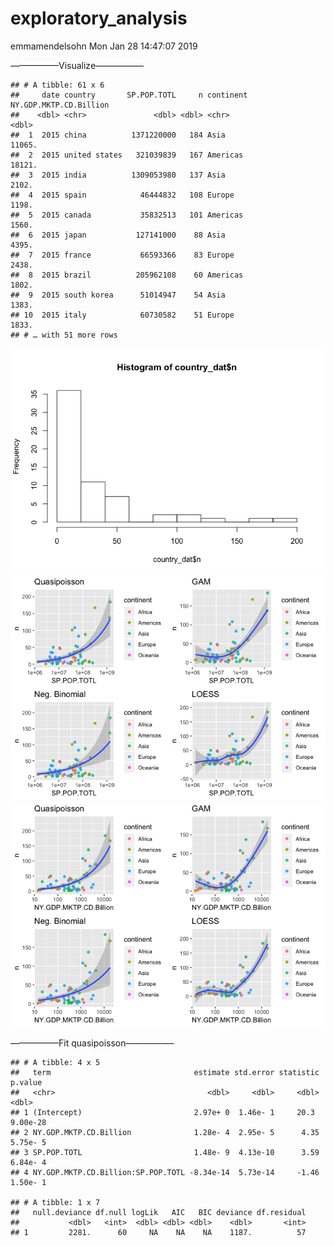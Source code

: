 exploratory\_analysis
================
emmamendelsohn
Mon Jan 28 14:47:07 2019

—————–Visualize—————–

    ## # A tibble: 61 x 6
    ##     date country       SP.POP.TOTL     n continent NY.GDP.MKTP.CD.Billion
    ##    <dbl> <chr>               <dbl> <dbl> <chr>                      <dbl>
    ##  1  2015 china          1371220000   184 Asia                      11065.
    ##  2  2015 united states   321039839   167 Americas                  18121.
    ##  3  2015 india          1309053980   137 Asia                       2102.
    ##  4  2015 spain            46444832   108 Europe                     1198.
    ##  5  2015 canada           35832513   101 Americas                   1560.
    ##  6  2015 japan           127141000    88 Asia                       4395.
    ##  7  2015 france           66593366    83 Europe                     2438.
    ##  8  2015 brazil          205962108    60 Americas                   1802.
    ##  9  2015 south korea      51014947    54 Asia                       1383.
    ## 10  2015 italy            60730582    51 Europe                     1833.
    ## # … with 51 more rows

![](01-country-analysis_files/figure-gfm/r%20plots-1.png)<!-- -->![](01-country-analysis_files/figure-gfm/r%20plots-2.png)<!-- -->![](01-country-analysis_files/figure-gfm/r%20plots-3.png)<!-- -->

—————–Fit quasipoisson—————–

    ## # A tibble: 4 x 5
    ##   term                                estimate std.error statistic  p.value
    ##   <chr>                                  <dbl>     <dbl>     <dbl>    <dbl>
    ## 1 (Intercept)                         2.97e+ 0  1.46e- 1     20.3  9.00e-28
    ## 2 NY.GDP.MKTP.CD.Billion              1.28e- 4  2.95e- 5      4.35 5.75e- 5
    ## 3 SP.POP.TOTL                         1.48e- 9  4.13e-10      3.59 6.84e- 4
    ## 4 NY.GDP.MKTP.CD.Billion:SP.POP.TOTL -8.34e-14  5.73e-14     -1.46 1.50e- 1

    ## # A tibble: 1 x 7
    ##   null.deviance df.null logLik   AIC   BIC deviance df.residual
    ##           <dbl>   <int>  <dbl> <dbl> <dbl>    <dbl>       <int>
    ## 1         2281.      60     NA    NA    NA    1187.          57
